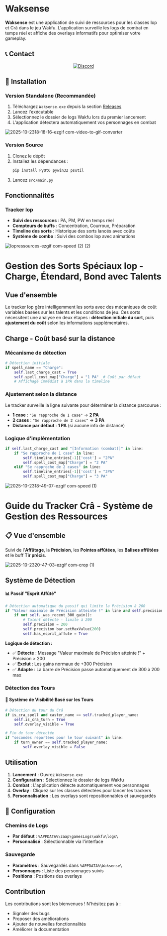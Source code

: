 # Waksense

**Waksense** est une application de suivi de ressources pour les classes Iop et Crâ dans le jeu Wakfu. L'application surveille les logs de combat en temps réel et affiche des overlays informatifs pour optimiser votre gameplay.

## 📞 Contact

<div align="center">

[![Discord](https://img.shields.io/badge/Discord-Bellucci%231845-5865F2?style=for-the-badge&logo=discord&logoColor=white)](https://discord.com/users/Bellucci#1845)


</div>

</div>

</div>

</div>

</div>

</div>

## 🚀 Installation

### Version Standalone (Recommandée)
1. Téléchargez `Waksense.exe` depuis la section [Releases](../../releases)
2. Lancez l'exécutable
3. Sélectionnez le dossier de logs Wakfu lors du premier lancement
4. L'application détectera automatiquement vos personnages en combat

![2025-10-2318-18-16-ezgif com-video-to-gif-converter](https://github.com/user-attachments/assets/17a0bf2c-608e-45e3-9be6-cfd7a6e22468)

### Version Source
1. Clonez le dépôt
2. Installez les dépendances :
   ```bash
   pip install PyQt6 pywin32 psutil
   ```
3. Lancez `src/main.py`


## Fonctionnalités

### Tracker Iop
- **Suivi des ressources** : PA, PM, PW en temps réel
- **Compteurs de buffs** : Concentration, Courroux, Préparation
- **Timeline des sorts** : Historique des sorts lancés avec coûts
- **Système de combo** : Suivi des combos Iop avec animations

![Iopressources-ezgif com-speed (2) (2)](https://github.com/user-attachments/assets/9c7feb55-ee75-45e1-b894-2cd392925a2c)

# Gestion des Sorts Spéciaux Iop - Charge, Étendard, Bond avec Talents

## Vue d'ensemble

Le tracker Iop gère intelligemment les sorts avec des mécaniques de coût variables basées sur les talents et les conditions de jeu. Ces sorts nécessitent une analyse en deux étapes : **détection initiale du sort**, puis **ajustement du coût** selon les informations supplémentaires.

## Charge - Coût basé sur la distance

### Mécanisme de détection
```python
# Détection initiale
if spell_name == "Charge":
    self.last_charge_cast = True
    self.spell_cost_map["Charge"] = "1 PA"  # Coût par défaut
    # Affichage immédiat à 1PA dans la timeline
```

### Ajustement selon la distance
Le tracker surveille la ligne suivante pour déterminer la distance parcourue :

- **1 case** : `"Se rapproche de 1 case"` → **2 PA**
- **2 cases** : `"Se rapproche de 2 cases"` → **3 PA**
- **Distance par défaut** : **1 PA** (si aucune info de distance)

### Logique d'implémentation
```python
if self.last_charge_cast and "[Information (combat)]" in line:
    if "Se rapproche de 1 case" in line:
        self.timeline_entries[-1]['cost'] = "2PA"
        self.spell_cost_map["Charge"] = "2 PA"
    elif "Se rapproche de 2 cases" in line:
        self.timeline_entries[-1]['cost'] = "3PA"
        self.spell_cost_map["Charge"] = "3 PA"
```

![2025-10-2318-49-07-ezgif com-speed (1)](https://github.com/user-attachments/assets/3cdce712-cff2-4a08-bcf7-8fc8b8424811)

# Guide du Tracker Crâ - Système de Gestion des Ressources

## 📋 Vue d'ensemble

Suivi de l'**Affûtage**, la **Précision**, les **Pointes affûtées**, les **Balises affûtées** et le buff **Tir précis**.

![2025-10-2320-47-03-ezgif com-crop (1)](https://github.com/user-attachments/assets/ef3ca2ac-5f00-4dd5-a13d-b97f4f444a35)

## Système de Détection

#### 📊 Passif "Esprit Affûté"
```python
# Détection automatique du passif qui limite la Précision à 200
if "Valeur maximale de Précision atteinte !" in line and self.precision > 200:
    if not self._was_recent_300_gain():
        # Talent détecté - limite à 200
        self.precision = 200
        self.precision_bar.setMaxValue(200)
        self.has_esprit_affute = True
```

**Logique de détection :**
- ✅ **Détecte** : Message "Valeur maximale de Précision atteinte !" + Précision > 200
- ✅ **Exclut** : Les gains normaux de +300 Précision
- ✅ **Adapte** : La barre de Précision passe automatiquement de 300 à 200 max

### Détection des Tours

#### 🔄 Système de Visibilité Basé sur les Tours
```python
# Détection du tour du Crâ
if is_cra_spell and caster_name == self.tracked_player_name:
    self.is_cra_turn = True
    self.overlay_visible = True

# Fin de tour détectée
if "secondes reportées pour le tour suivant" in line:
    if turn_owner == self.tracked_player_name:
        self.overlay_visible = False
```

## Utilisation

1. **Lancement** : Ouvrez `Waksense.exe`
2. **Configuration** : Sélectionnez le dossier de logs Wakfu
3. **Combat** : L'application détecte automatiquement vos personnages
4. **Overlay** : Cliquez sur les classes détectées pour lancer les trackers
5. **Personnalisation** : Les overlays sont repositionnables et sauvegardés

## 🔧 Configuration

### Chemins de Logs
- **Par défaut** : `%APPDATA%\zaap\gamesLogs\wakfu\logs\`
- **Personnalisé** : Sélectionnable via l'interface

### Sauvegarde
- **Paramètres** : Sauvegardés dans `%APPDATA%\Waksense\`
- **Personnages** : Liste des personnages suivis
- **Positions** : Positions des overlays

## Contribution

Les contributions sont les bienvenues ! N'hésitez pas à :
- Signaler des bugs
- Proposer des améliorations
- Ajouter de nouvelles fonctionnalités
- Améliorer la documentation





















